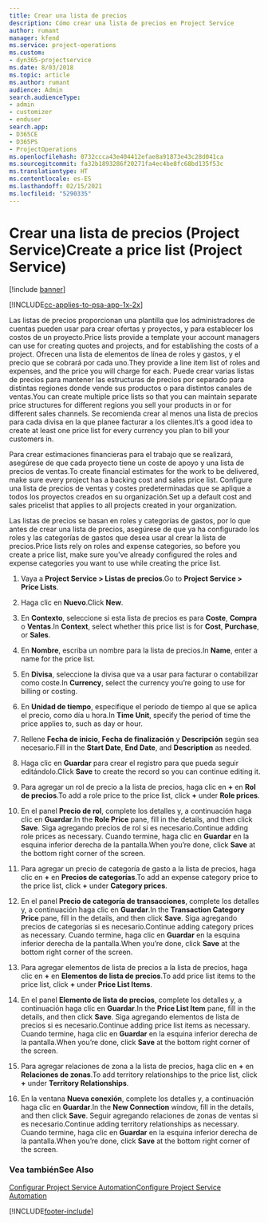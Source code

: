 ```yaml
---
title: Crear una lista de precios
description: Cómo crear una lista de precios en Project Service
author: rumant
manager: kfend
ms.service: project-operations
ms.custom:
- dyn365-projectservice
ms.date: 8/03/2018
ms.topic: article
ms.author: rumant
audience: Admin
search.audienceType:
- admin
- customizer
- enduser
search.app:
- D365CE
- D365PS
- ProjectOperations
ms.openlocfilehash: 0732ccca43e404412efae8a91873e43c28d041ca
ms.sourcegitcommit: fa32b1893286f20271fa4ec4be8fc68bd135f53c
ms.translationtype: HT
ms.contentlocale: es-ES
ms.lasthandoff: 02/15/2021
ms.locfileid: "5290335"
---
```

# <a name="create-a-price-list-project-service"></a><span data-ttu-id="09dc3-103">Crear una lista de precios (Project Service)</span><span class="sxs-lookup"><span data-stu-id="09dc3-103">Create a price list (Project Service)</span></span>

[!include [banner](../includes/psa-now-project-operations.md)]

[!INCLUDE[cc-applies-to-psa-app-1x-2x](../includes/cc-applies-to-psa-app-1x-2x.md)]

<span data-ttu-id="09dc3-104">Las listas de precios proporcionan una plantilla que los administradores de cuentas pueden usar para crear ofertas y proyectos, y para establecer los costos de un proyecto.</span><span class="sxs-lookup"><span data-stu-id="09dc3-104">Price lists provide a template your account managers can use for creating quotes and projects, and for establishing the costs of a project.</span></span> <span data-ttu-id="09dc3-105">Ofrecen una lista de elementos de línea de roles y gastos, y el precio que se cobrará por cada uno.</span><span class="sxs-lookup"><span data-stu-id="09dc3-105">They provide a line item list of roles and expenses, and the price you will charge for each.</span></span> <span data-ttu-id="09dc3-106">Puede crear varias listas de precios para mantener las estructuras de precios por separado para distintas regiones donde vende sus productos o para distintos canales de ventas.</span><span class="sxs-lookup"><span data-stu-id="09dc3-106">You can create multiple price lists so that you can maintain separate price structures for different regions you sell your products in or for different sales channels.</span></span> <span data-ttu-id="09dc3-107">Se recomienda crear al menos una lista de precios para cada divisa en la que planee facturar a los clientes.</span><span class="sxs-lookup"><span data-stu-id="09dc3-107">It’s a good idea to create at least one price list for every currency you plan to bill your customers in.</span></span>  
  
<span data-ttu-id="09dc3-108">Para crear estimaciones financieras para el trabajo que se realizará, asegúrese de que cada proyecto tiene un coste de apoyo y una lista de precios de ventas.</span><span class="sxs-lookup"><span data-stu-id="09dc3-108">To create financial estimates for the work to be delivered, make sure every project has a backing cost and sales price list.</span></span> <span data-ttu-id="09dc3-109">Configure una lista de precios de ventas y costes predeterminadas que se aplique a todos los proyectos creados en su organización.</span><span class="sxs-lookup"><span data-stu-id="09dc3-109">Set up a default cost and sales pricelist that applies to all projects created in your organization.</span></span>  
  
<span data-ttu-id="09dc3-110">Las listas de precios se basan en roles y categorías de gastos, por lo que antes de crear una lista de precios, asegúrese de que ya ha configurado los roles y las categorías de gastos que desea usar al crear la lista de precios.</span><span class="sxs-lookup"><span data-stu-id="09dc3-110">Price lists rely on roles and expense categories, so before you create a price list, make sure you’ve already configured the roles and expense categories you want to use while creating the price list.</span></span>  
  
1.  <span data-ttu-id="09dc3-111">Vaya a **Project Service > Listas de precios**.</span><span class="sxs-lookup"><span data-stu-id="09dc3-111">Go to **Project Service > Price Lists**.</span></span>  
  
2.  <span data-ttu-id="09dc3-112">Haga clic en **Nuevo**.</span><span class="sxs-lookup"><span data-stu-id="09dc3-112">Click **New**.</span></span>  
  
3.  <span data-ttu-id="09dc3-113">En **Contexto**, seleccione si esta lista de precios es para **Coste**, **Compra** o **Ventas**.</span><span class="sxs-lookup"><span data-stu-id="09dc3-113">In **Context**, select whether this price list is for **Cost**, **Purchase**, or **Sales**.</span></span>  
  
4.  <span data-ttu-id="09dc3-114">En **Nombre**, escriba un nombre para la lista de precios.</span><span class="sxs-lookup"><span data-stu-id="09dc3-114">In **Name**, enter a name for the price list.</span></span>  
  
5.  <span data-ttu-id="09dc3-115">En **Divisa**, seleccione la divisa que va a usar para facturar o contabilizar como coste.</span><span class="sxs-lookup"><span data-stu-id="09dc3-115">In **Currency**, select the currency you’re going to use for billing or costing.</span></span>  
  
6.  <span data-ttu-id="09dc3-116">En **Unidad de tiempo**, especifique el período de tiempo al que se aplica el precio, como día u hora.</span><span class="sxs-lookup"><span data-stu-id="09dc3-116">In **Time Unit**, specify the period of time the price applies to, such as day or hour.</span></span>  
  
7.  <span data-ttu-id="09dc3-117">Rellene **Fecha de inicio**, **Fecha de finalización** y **Descripción** según sea necesario.</span><span class="sxs-lookup"><span data-stu-id="09dc3-117">Fill in the **Start Date**, **End Date**, and **Description** as needed.</span></span>  
  
8.  <span data-ttu-id="09dc3-118">Haga clic en **Guardar** para crear el registro para que pueda seguir editándolo.</span><span class="sxs-lookup"><span data-stu-id="09dc3-118">Click **Save** to create the record so you can continue editing it.</span></span>  
  
9. <span data-ttu-id="09dc3-119">Para agregar un rol de precio a la lista de precios, haga clic en **+** en **Rol de precios**.</span><span class="sxs-lookup"><span data-stu-id="09dc3-119">To add a role price to the price list, click **+** under **Role prices**.</span></span>  
  
10. <span data-ttu-id="09dc3-120">En el panel **Precio de rol**, complete los detalles y, a continuación haga clic en **Guardar**.</span><span class="sxs-lookup"><span data-stu-id="09dc3-120">In the **Role Price** pane, fill in the details, and then click **Save**.</span></span> <span data-ttu-id="09dc3-121">Siga agregando precios de rol si es necesario.</span><span class="sxs-lookup"><span data-stu-id="09dc3-121">Continue adding role prices as necessary.</span></span> <span data-ttu-id="09dc3-122">Cuando termine, haga clic en **Guardar** en la esquina inferior derecha de la pantalla.</span><span class="sxs-lookup"><span data-stu-id="09dc3-122">When you’re done, click **Save** at the bottom right corner of the screen.</span></span>  
  
11. <span data-ttu-id="09dc3-123">Para agregar un precio de categoría de gasto a la lista de precios, haga clic en **+** en **Precios de categorías**.</span><span class="sxs-lookup"><span data-stu-id="09dc3-123">To add an expense category price to the price list, click **+** under **Category prices**.</span></span>  
  
12. <span data-ttu-id="09dc3-124">En el panel **Precio de categoría de transacciones**, complete los detalles y, a continuación haga clic en **Guardar**.</span><span class="sxs-lookup"><span data-stu-id="09dc3-124">In the **Transaction Category Price** pane, fill in the details, and then click **Save**.</span></span> <span data-ttu-id="09dc3-125">Siga agregando precios de categorías si es necesario.</span><span class="sxs-lookup"><span data-stu-id="09dc3-125">Continue adding category prices as necessary.</span></span> <span data-ttu-id="09dc3-126">Cuando termine, haga clic en **Guardar** en la esquina inferior derecha de la pantalla.</span><span class="sxs-lookup"><span data-stu-id="09dc3-126">When you’re done, click **Save** at the bottom right corner of the screen.</span></span>  
  
13. <span data-ttu-id="09dc3-127">Para agregar elementos de lista de precios a la lista de precios, haga clic en **+** en **Elementos de lista de precios**.</span><span class="sxs-lookup"><span data-stu-id="09dc3-127">To add price list items to the price list, click **+** under **Price List Items**.</span></span>  
  
14. <span data-ttu-id="09dc3-128">En el panel **Elemento de lista de precios**, complete los detalles y, a continuación haga clic en **Guardar**.</span><span class="sxs-lookup"><span data-stu-id="09dc3-128">In the **Price List Item** pane, fill in the details, and then click **Save**.</span></span> <span data-ttu-id="09dc3-129">Siga agregando elementos de lista de precios si es necesario.</span><span class="sxs-lookup"><span data-stu-id="09dc3-129">Continue adding price list items as necessary.</span></span> <span data-ttu-id="09dc3-130">Cuando termine, haga clic en **Guardar** en la esquina inferior derecha de la pantalla.</span><span class="sxs-lookup"><span data-stu-id="09dc3-130">When you’re done, click **Save** at the bottom right corner of the screen.</span></span>  
  
15. <span data-ttu-id="09dc3-131">Para agregar relaciones de zona a la lista de precios, haga clic en **+** en **Relaciones de zonas**.</span><span class="sxs-lookup"><span data-stu-id="09dc3-131">To add territory relationships to the price list, click **+** under **Territory Relationships**.</span></span>  
  
16. <span data-ttu-id="09dc3-132">En la ventana **Nueva conexión**, complete los detalles y, a continuación haga clic en **Guardar**.</span><span class="sxs-lookup"><span data-stu-id="09dc3-132">In the **New Connection** window, fill in the details, and then click **Save**.</span></span> <span data-ttu-id="09dc3-133">Seguir agregando relaciones de zonas de ventas si es necesario.</span><span class="sxs-lookup"><span data-stu-id="09dc3-133">Continue adding territory relationships as necessary.</span></span> <span data-ttu-id="09dc3-134">Cuando termine, haga clic en **Guardar** en la esquina inferior derecha de la pantalla.</span><span class="sxs-lookup"><span data-stu-id="09dc3-134">When you’re done, click **Save** at the bottom right corner of the screen.</span></span>  
  
### <a name="see-also"></a><span data-ttu-id="09dc3-135">Vea también</span><span class="sxs-lookup"><span data-stu-id="09dc3-135">See Also</span></span>  
 [<span data-ttu-id="09dc3-136">Configurar Project Service Automation</span><span class="sxs-lookup"><span data-stu-id="09dc3-136">Configure Project Service Automation</span></span>](../psa/configure.md)


[!INCLUDE[footer-include](../includes/footer-banner.md)]